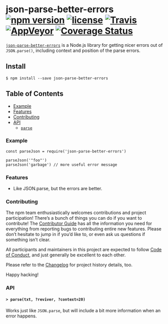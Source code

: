 json-parse-better-errors [![npm version](https://img.shields.io/npm/v/json-parse-better-errors.svg)](https://npm.im/json-parse-better-errors) [![license](https://img.shields.io/npm/l/json-parse-better-errors.svg)](https://npm.im/json-parse-better-errors) [![Travis](https://img.shields.io/travis/zkat/json-parse-better-errors.svg)](https://travis-ci.org/zkat/json-parse-better-errors) [![AppVeyor](https://ci.appveyor.com/api/projects/status/github/zkat/json-parse-better-errors?svg=true)](https://ci.appveyor.com/project/zkat/json-parse-better-errors) [![Coverage Status](https://coveralls.io/repos/github/zkat/json-parse-better-errors/badge.svg?branch=latest)](https://coveralls.io/github/zkat/json-parse-better-errors?branch=latest)
===============================================================================================================================================================================================================================================================================================================================================================================================================================================================================================================================================================================================================================================================================================================================================================

[`json-parse-better-errors`](https://github.com/zkat/json-parse-better-errors) is a Node.js library for getting nicer errors out of `JSON.parse()`, including context and position of the parse errors.

Install
-------

`$ npm install --save json-parse-better-errors`

Table of Contents
-----------------

-   [Example](#example)
-   [Features](#features)
-   [Contributing](#contributing)
-   [API](#api)
    -   [`parse`](#parse)

### Example

    const parseJson = require('json-parse-better-errors')

    parseJson('"foo"')
    parseJson('garbage') // more useful error message

### Features

-   Like JSON.parse, but the errors are better.

### Contributing

The npm team enthusiastically welcomes contributions and project participation! There’s a bunch of things you can do if you want to contribute! The [Contributor Guide](CONTRIBUTING.md) has all the information you need for everything from reporting bugs to contributing entire new features. Please don’t hesitate to jump in if you’d like to, or even ask us questions if something isn’t clear.

All participants and maintainers in this project are expected to follow [Code of Conduct](CODE_OF_CONDUCT.md), and just generally be excellent to each other.

Please refer to the [Changelog](CHANGELOG.md) for project history details, too.

Happy hacking!

### API

#### <span id="parse"></span> `> parse(txt, ?reviver, ?context=20)`

Works just like `JSON.parse`, but will include a bit more information when an error happens.
